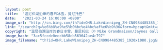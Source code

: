 ```yaml
---
layout: post
title:  "温尼伯湖沿岸的春日冰雪，曼尼托巴"
date:   "2021-03-24 16:00:00 +0800"
image_url: "http://cn.bing.com/th?id=OHR.LakeWinnipeg_ZH-CN0984485385_1920x1080.jpg&rf=LaDigue_1920x1080.jpg&pid=hp"
link: "/search?q=%e6%b8%a9%e5%b0%bc%e4%bc%af%e6%b9%96&form=hpcapt&mkt=zh-cn"
copyright: "温尼伯湖沿岸的春日冰雪，曼尼托巴 (© Mike Grandmaison/Jaynes Gallery/DanitaDelimont.com)"
image_hash: "3ac5fccde0eecbb58cb563642ae4c797"
image_filename: "th?id=OHR.LakeWinnipeg_ZH-CN0984485385_1920x1080.jpg&rf=LaDigue_1920x1080.jpg&pid=hp"
---
```

